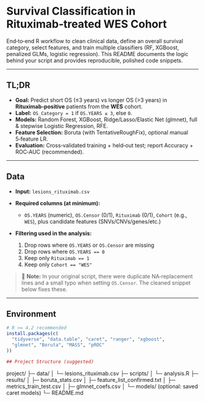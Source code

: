 # Survival Classification in Rituximab‑treated WES Cohort

End‑to‑end R workflow to clean clinical data, define an overall survival category, select features, and train multiple classifiers (RF, XGBoost, penalized GLMs, logistic regression). This README documents the logic behind your script and provides reproducible, polished code snippets.

---

## TL;DR

* **Goal:** Predict short OS (≤3 years) vs longer OS (>3 years) in **Rituximab‑positive** patients from the **WES** cohort.
* **Label:** `OS_Category = 1` if `OS.YEARS ≤ 3`, else `0`.
* **Models:** Random Forest, XGBoost, Ridge/Lasso/Elastic Net (glmnet), full & stepwise Logistic Regression, RFE.
* **Feature Selection:** Boruta (with TentativeRoughFix), optional manual 5‑feature LR.
* **Evaluation:** Cross‑validated training + held‑out test; report Accuracy + ROC‑AUC (recommended).

---

## Data

* **Input:** `lesions_rituximab.csv`
* **Required columns (at minimum):**

  * `OS.YEARS` (numeric), `OS.Censor` (0/1), `Rituximab` (0/1), `Cohort` (e.g., `WES`), plus candidate features (SNVs/CNVs/genes/etc.)
* **Filtering used in the analysis:**

  1. Drop rows where `OS.YEARS` or `OS.Censor` are missing
  2. Drop rows where `OS.YEARS == 0`
  3. Keep only `Rituximab == 1`
  4. Keep only `Cohort == "WES"`

> 🔧 **Note:** In your original script, there were duplicate NA‑replacement lines and a small typo when setting `OS.Censor`. The cleaned snippet below fixes these.

---

## Environment

```r
# R >= 4.2 recommended
install.packages(c(
  "tidyverse", "data.table", "caret", "ranger", "xgboost",
  "glmnet", "Boruta", "MASS", "pROC"
))

## Project Structure (suggested)

```
project/
├─ data/
│  └─ lesions_rituximab.csv
├─ scripts/
│  └─ analysis.R
├─ results/
│  ├─ boruta_stats.csv
│  ├─ feature_list_confirmed.txt
│  ├─ metrics_train_test.csv
│  ├─ glmnet_coefs.csv
│  └─ models/ (optional: saved caret models)
└─ README.md
```

